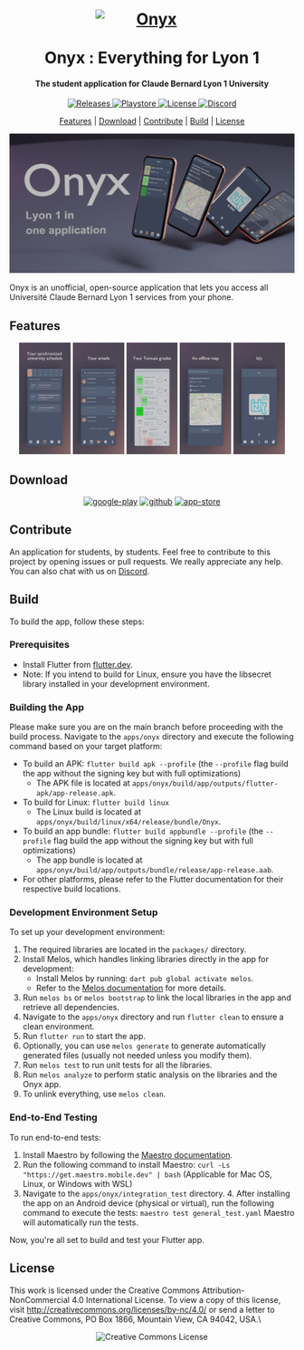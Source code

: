 <!--suppress HtmlUnknownAnchorTarget, CheckImageSize -->
<h1 style="text-align: center;">
  <a href="https://onyx-lyon1.github.io" style="display: block; text-align: center;">
    <img src="https://onyx-lyon1.github.io/assets/Onyx_v16_onyx.png" alt="Onyx" width="200" style="display: block; margin: 0 auto;">
  </a>
  <br>
  Onyx : Everything for Lyon 1
  <br>
</h1>

<h4 align="center">The student application for Claude Bernard Lyon 1 University </h4>

<p align=center>
    <a href="https://github.com/onyx-lyon1/onyx/releases">
      <img src="https://img.shields.io/github/release/onyx-lyon1/onyx?include_prereleases=&sort=semver&color=blue" alt="Releases">
    </a>
    <a href="https://play.google.com/store/apps/details?id=fr.onyx.lyon1&pcampaignid=web_share">
      <img src="https://img.shields.io/endpoint?color=green&logo=google-play&logoColor=green&url=https%3A%2F%2Fplay.cuzi.workers.dev%2Fplay%3Fi%3Dfr.onyx.lyon1%26l%3DAndroid%26m%3D%24version" alt="Playstore">
    </a>
    <a href="https://creativecommons.org/licenses/by-nc/4.0/">
      <img src="https://img.shields.io/badge/License-CC BY--NC-blue" alt="License">
    </a>
    <a href="https://discord.gg/AtCc3pcaNm">
      <img src="https://img.shields.io/discord/308323056592486420.svg?logo=discord&label=Discord&colorA=2C2F33&colorB=7289DA" alt="Discord">
    </a>
  </p>

<p align=center>
  <a href="#features">Features</a> | 
  <a href="#download">Download</a> | 
  <a href="#contribute">Contribute</a> | 
  <a href="#build">Build</a> | 
  <a href="#license">License</a>
</p>

![Banner](apps/onyx/assets/screenshots/banner_en.png)

Onyx is an unofficial, open-source application that lets you access all Université Claude Bernard Lyon 1 services from
your phone.

## Features

<div style="text-align: center;">
  <img src="apps/onyx/assets/screenshots/onyx_screenshot_calendar_en.png" width="18%" alt="Calendar Screenshot">
  <img src="apps/onyx/assets/screenshots/onyx_screenshot_email_en.png" width="18%" alt="Email Screenshot">
  <img src="apps/onyx/assets/screenshots/onyx_screenshot_grades_en.png" width="18%" alt="Grades Screenshot">
  <img src="apps/onyx/assets/screenshots/onyx_screenshot_map_en.png" width="18%" alt="Map Screenshot">
  <img src="apps/onyx/assets/screenshots/onyx_screenshot_izly_en.png" width="18%" alt="Izly Screenshot">
</div>

## Download

<p style="text-align: center;">
<a href='https://play.google.com/store/apps/details?id=fr.onyx.lyon1&pcampaignid=web_share&pcampaignid=pcampaignidMKT-Other-global-all-co-prtnr-py-PartBadge-Mar2515-1'><img alt="google-play" height="56" src="https://cdn.jsdelivr.net/npm/@intergrav/devins-badges@3/assets/cozy/available/google-play_vector.svg"></a>
<!--<a href='https://play.google.com/store/apps/details?id=fr.onyx.lyon1&pcampaignid=web_share&pcampaignid=pcampaignidMKT-Other-global-all-co-prtnr-py-PartBadge-Mar2515-1'><img alt='Get it on F-Droid' src='https://fdroid.gitlab.io/artwork/badge/get-it-on.png' height="80px"/></a>-->
<a href='https://github.com/onyx-lyon1/onyx/releases'><img alt="github" height="56" src="https://cdn.jsdelivr.net/npm/@intergrav/devins-badges@3/assets/cozy/available/github_vector.svg"></a>
<a href='https://apps.apple.com/app/onyx-everything-for-lyon-1/id6462440486
'><img alt="app-store" height="56" src="https://cdn.jsdelivr.net/npm/@intergrav/devins-badges@3/assets/cozy/available/app-store_vector.svg"></a>
</p>

## Contribute

An application for students, by students. Feel free to contribute to this project by opening issues or pull requests.
We really appreciate any help. You can also chat with us on [Discord](https://discord.gg/AtCc3pcaNm).

## Build

To build the app, follow these steps:

### Prerequisites

- Install Flutter from [flutter.dev](https://flutter.dev).
- Note: If you intend to build for Linux, ensure you have the libsecret library installed in your development
  environment.

### Building the App

Please make sure you are on the main branch before proceeding with the build process.
Navigate to the `apps/onyx` directory and execute the following command based on your
target platform:

- To build an APK: `flutter build apk --profile` (the `--profile` flag build the app without the signing key but with
  full optimizations)
    - The APK file is located at `apps/onyx/build/app/outputs/flutter-apk/app-release.apk`.
- To build for Linux: `flutter build linux`
    - The Linux build is located at `apps/onyx/build/linux/x64/release/bundle/Onyx`.
- To build an app bundle: `flutter build appbundle --profile` (the `--profile` flag build the app without the signing
  key but with full optimizations)
    - The app bundle is located at `apps/onyx/build/app/outputs/bundle/release/app-release.aab`.
- For other platforms, please refer to the Flutter documentation for their respective build locations.

### Development Environment Setup

To set up your development environment:

1. The required libraries are located in the `packages/` directory.
2. Install Melos, which handles linking libraries directly in the app for development:
    - Install Melos by running: `dart pub global activate melos`.
    - Refer to the [Melos documentation](https://melos.invertase.dev/) for more details.
3. Run `melos bs` or `melos bootstrap` to link the local libraries in the app and retrieve all dependencies.
4. Navigate to the `apps/onyx` directory and run `flutter clean` to ensure a clean environment.
5. Run `flutter run` to start the app.
6. Optionally, you can use `melos generate` to generate automatically generated files (usually not needed unless you
   modify them).
7. Run `melos test` to run unit tests for all the libraries.
8. Run `melos analyze` to perform static analysis on the libraries and the Onyx app.
9. To unlink everything, use `melos clean`.

### End-to-End Testing

To run end-to-end tests:

1. Install Maestro by following the [Maestro documentation](https://maestro.mobile.dev/).
2. Run the following command to install Maestro: `curl -Ls "https://get.maestro.mobile.dev" | bash` (Applicable for Mac
   OS, Linux, or Windows with WSL)
3. Navigate to the `apps/onyx/integration_test` directory.
    4. After installing the app on an Android device (physical or virtual), run the following command to execute the
       tests: `maestro test general_test.yaml` Maestro will automatically run the tests.

Now, you're all set to build and test your Flutter app.

## License

This work is licensed under the Creative Commons Attribution-NonCommercial 4.0 International License. To view a copy of
this license, visit http://creativecommons.org/licenses/by-nc/4.0/ or send a letter to Creative Commons, PO Box 1866,
Mountain View, CA 94042, USA.\

<p style="text-align: center;">
<img alt="Creative Commons License" style="border-width:0" src="https://i.creativecommons.org/l/by-nc/4.0/88x31.png" />
</p>
